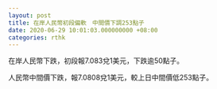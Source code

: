 ```yaml
---
layout: post
title: 在岸人民幣初段偏軟　中間價下調253點子
date: 2020-06-29 10:01:03.000000000 +08:00
categories: rthk
---
```


在岸人民幣下跌，初段報7.083兌1美元，下跌逾50點子。

人民幣中間價下跌，報7.0808兌1美元，較上日中間價低253點子。
